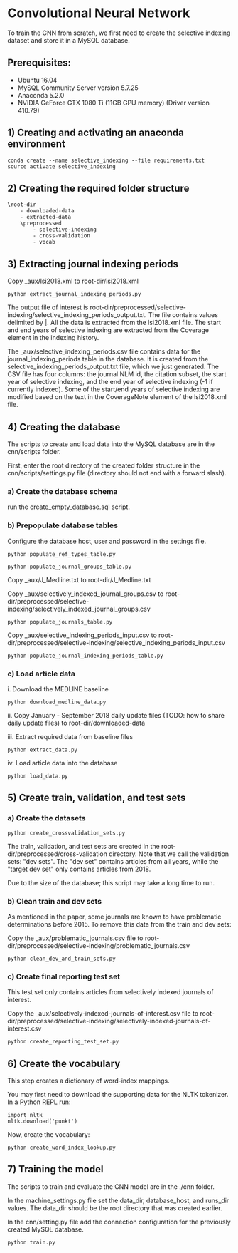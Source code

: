 # Convolutional Neural Network


To train the CNN from scratch, we first need to create the selective indexing dataset and store it in a MySQL database.


## Prerequisites:


- Ubuntu 16.04
- MySQL Community Server version 5.7.25
- Anaconda 5.2.0
- NVIDIA GeForce GTX 1080 Ti (11GB GPU memory) (Driver version 410.79)


## 1) Creating and activating an anaconda environment

```
conda create --name selective_indexing --file requirements.txt
source activate selective_indexing
```

## 2) Creating the required folder structure

<!-- language: lang-none -->
    \root-dir
        - downloaded-data
        - extracted-data
        \preprocessed
            - selective-indexing
            - cross-validation
            - vocab

## 3) Extracting journal indexing periods

Copy _aux/lsi2018.xml to root-dir/lsi2018.xml

```
python extract_journal_indexing_periods.py
```

The output file of interest is root-dir/preprocessed/selective-indexing/selective_indexing_periods_output.txt. The file contains values delimited by |. All the data is extracted from the lsi2018.xml file. The start and end years of selective indexing are extracted from the Coverage element in the indexing history.

The _aux/selective_indexing_periods.csv file contains data for the journal_indexing_periods table in the database. It is created from the selective_indexing_periods_output.txt file, which we just generated. The CSV file has four columns: the journal NLM id, the citation subset, the start year of selective indexing, and the end year of selective indexing (-1 if currently indexed). Some of the start/end years of selective indexing are modified based on the text in the CoverageNote element of the lsi2018.xml file.

## 4) Creating the database

The scripts to create and load data into the MySQL database are in the cnn/scripts folder.

First, enter the root directory of the created folder structure in the cnn/scripts/settings.py file (directory should not end with a forward slash).
    
### a) Create the database schema

run the create_empty_database.sql script.

### b) Prepopulate database tables

Configure the database host, user and password in the settings file.

```
python populate_ref_types_table.py
```

```
python populate_journal_groups_table.py
```

Copy _aux/J_Medline.txt to root-dir/J_Medline.txt

Copy _aux/selectively_indexed_journal_groups.csv to root-dir/preprocessed/selective-indexing/selectively_indexed_journal_groups.csv

```
python populate_journals_table.py
```

Copy _aux/selective_indexing_periods_input.csv to root-dir/preprocessed/selective-indexing/selective_indexing_periods_input.csv

```
python populate_journal_indexing_periods_table.py
```

### c) Load article data

i. Download the MEDLINE baseline 

```
python download_medline_data.py
```

ii. Copy January - September 2018 daily update files (TODO: how to share daily update files) to root-dir/downloaded-data

iii. Extract required data from baseline files

```
python extract_data.py
```

iv. Load article data into the database

```
python load_data.py
```

## 5) Create train, validation, and test sets

### a) Create the datasets

```
python create_crossvalidation_sets.py
```

The train, validation, and test sets are created in the root-dir/preprocessed/cross-validation directory. Note that we call the validation sets: "dev sets". The "dev set" contains articles from all years, while the "target dev set" only contains articles from 2018.

Due to the size of the database; this script may take a long time to run.

### b) Clean train and dev sets

As mentioned in the paper, some journals are known to have problematic determinations before 2015. To remove this data from the train and dev sets:

Copy the _aux/problematic_journals.csv file to root-dir/preprocessed/selective-indexing/problematic_journals.csv

```
python clean_dev_and_train_sets.py
```

### c) Create final reporting test set

This test set only contains articles from selectively indexed journals of interest.

Copy the _aux/selectively-indexed-journals-of-interest.csv file to root-dir/preprocessed/selective-indexing/selectively-indexed-journals-of-interest.csv

```
python create_reporting_test_set.py
```

## 6) Create the vocabulary

This step creates a dictionary of word-index mappings.

You may first need to download the supporting data for the NLTK tokenizer. In a Python REPL run:

```
import nltk
nltk.download('punkt')
```

Now, create the vocabulary:

```
python create_word_index_lookup.py
```

## 7) Training the model

The scripts to train and evaluate the CNN model are in the ./cnn folder.

In the machine_settings.py file set the data_dir, database_host, and runs_dir values. The data_dir should be the root directory that was created earlier.

In the cnn/setting.py file add the connection configuration for the previously created MySQL database.

```
python train.py
```